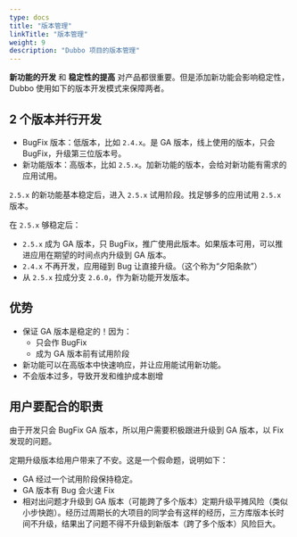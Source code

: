 ```yaml
---
type: docs
title: "版本管理"
linkTitle: "版本管理"
weight: 9
description: "Dubbo 项目的版本管理"
---
```


**新功能的开发** 和 **稳定性的提高** 对产品都很重要。但是添加新功能会影响稳定性，Dubbo 使用如下的版本开发模式来保障两者。

## 2 个版本并行开发

* BugFix 版本：低版本，比如 `2.4.x`。是 GA 版本，线上使用的版本，只会 BugFix，升级第三位版本号。
* 新功能版本：高版本，比如 `2.5.x`。加新功能的版本，会给对新功能有需求的应用试用。

`2.5.x` 的新功能基本稳定后，进入 `2.5.x` 试用阶段。找足够多的应用试用 `2.5.x` 版本。

在 `2.5.x` 够稳定后：

* `2.5.x` 成为 GA 版本，只 BugFix，推广使用此版本。如果版本可用，可以推进应用在期望的时间点内升级到 GA 版本。
* `2.4.x` 不再开发，应用碰到 Bug 让直接升级。（这个称为“夕阳条款”）
* 从 `2.5.x` 拉成分支 `2.6.0`，作为新功能开发版本。

## 优势

* 保证 GA 版本是稳定的！因为：
    * 只会作 BugFix
    * 成为 GA 版本前有试用阶段
* 新功能可以在高版本中快速响应，并让应用能试用新功能。
* 不会版本过多，导致开发和维护成本剧增

## 用户要配合的职责

由于开发只会 BugFix GA 版本，所以用户需要积极跟进升级到 GA 版本，以 Fix 发现的问题。

定期升级版本给用户带来了不安。这是一个假命题，说明如下：

* GA 经过一个试用阶段保持稳定。
* GA 版本有 Bug 会火速 Fix
* 相对出问题才升级到 GA 版本（可能跨了多个版本）定期升级平摊风险（类似小步快跑）。经历过周期长的大项目的同学会有这样的经历，三方库版本长时间不升级，结果出了问题不得不升级到新版本（跨了多个版本）风险巨大。
